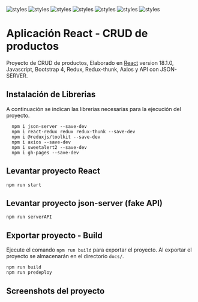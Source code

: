 ![styles](https://img.shields.io/badge/React-20232A?style=for-the-badge&logo=react&logoColor=61DAFB)
![styles](https://img.shields.io/badge/React_Router-CA4245?style=for-the-badge&logo=react-router&logoColor=white)
![styles](https://img.shields.io/badge/JavaScript-F7DF1E?style=for-the-badge&logo=javascript&logoColor=black)
![styles](https://img.shields.io/badge/Redux-593D88?style=for-the-badge&logo=redux&logoColor=white)
![styles](https://img.shields.io/badge/AXIOS-gray?style=for-the-badge&logo=json&logoColor=white)
![styles](https://img.shields.io/badge/API-green?style=for-the-badge&logo=json&logoColor=white)
![styles](https://img.shields.io/badge/Bootstrap-563D7C?style=for-the-badge&logo=bootstrap&logoColor=white)
# Aplicación React - CRUD de productos
Proyecto de CRUD de productos, Elaborado en [React](https://github.com/facebook/create-react-app) version 18.1.0, Javascript, Bootstrap 4, Redux, Redux-thunk, Axios y API con JSON-SERVER.

<!-- [DEMO](https://rgomez2978.github.io/react-crud-axios-redux/) -->


## Instalación de Librerias
A continuación se indican las librerias necesarias para la ejecución del proyecto.

      npm i json-server --save-dev
      npm i react-redux redux redux-thunk --save-dev
      npm i @reduxjs/toolkit --save-dev
      npm i axios --save-dev
      npm i sweetalert2 --save-dev
      npm i gh-pages --save-dev

## Levantar proyecto React
    npm run start

## Levantar proyecto json-server (fake API)
    npm run serverAPI

## Exportar proyecto - Build
Ejecute el comando `npm run build` para exportar el proyecto. Al exportar el proyecto se almacenarán en el directorio `docs/`. 

    npm run build
    npm run predeploy


<!-- ## Exportar proyecto en rama githubpage

Ejecute el comando `npm run deploy` para exportar el proyecto. Al exportar el proyecto se almacenarán en el directorio `docs/`. Utilice el flag `--base-href` para exportar hacia produccion.

    npm run deploy --base-href=https://rgomez2978.github.io/react-crud-axios-redux/ -->


## Screenshots del proyecto
